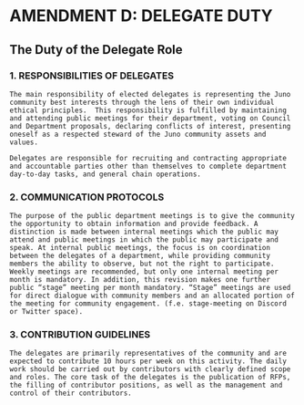 # AMENDMENT D: DELEGATE DUTY

## The Duty of the Delegate Role

### 1. RESPONSIBILITIES OF DELEGATES

    The main responsibility of elected delegates is representing the Juno community best interests through the lens of their own individual ethical principles.  This responsibility is fulfilled by maintaining and attending public meetings for their department, voting on Council and Department proposals, declaring conflicts of interest, presenting oneself as a respected steward of the Juno community assets and values.

    Delegates are responsible for recruiting and contracting appropriate and accountable parties other than themselves to complete department day-to-day tasks, and general chain operations.

### 2. COMMUNICATION PROTOCOLS

    The purpose of the public department meetings is to give the community the opportunity to obtain information and provide feedback. A distinction is made between internal meetings which the public may attend and public meetings in which the public may participate and speak. At internal public meetings, the focus is on coordination between the delegates of a department, while providing community members the ability to observe, but not the right to participate. Weekly meetings are recommended, but only one internal meeting per month is mandatory. In addition, this revision makes one further public “stage” meeting per month mandatory. “Stage” meetings are used for direct dialogue with community members and an allocated portion of the meeting for community engagement. (f.e. stage-meeting on Discord or Twitter space).

### 3. CONTRIBUTION GUIDELINES

    The delegates are primarily representatives of the community and are expected to contribute 10 hours per week on this activity. The daily work should be carried out by contributors with clearly defined scope and roles. The core task of the delegates is the publication of RFPs, the filling of contributor positions, as well as the management and control of their contributors.
